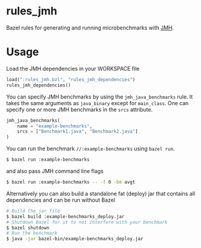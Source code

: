 # rules_jmh

Bazel rules for generating and running microbenchmarks with [JMH](https://openjdk.java.net/projects/code-tools/jmh/).

# Usage

Load the JMH dependencies in your WORKSPACE file

```python
load(":rules_jmh.bzl", "rules_jmh_dependencies")
rules_jmh_dependencies()
```

You can specify JMH benchmarks by using the `jmh_java_benchmarks` rule. It takes the same arguments as `java_binary` except for `main_class`. One can specify one or more JMH benchmarks in the `srcs` attribute.


```python
jmh_java_benchmarks(
    name = "example-benchmarks",
    srcs = ["Benchmark1.java", "Benchmark2.java"]
)
```

You can run the benchmark `//:example-benchmarks` using `bazel run`.
```sh
$ bazel run :example-benchmarks
```

and also pass JMH command line flags

```sh
$ bazel run :example-benchmarks -- -f 0 -bm avgt
```

Alternatively you can also build a standalone fat (deploy) jar that contains all dependencies and can be run without Bazel

```sh
# Build the jar file
$ bazel build :example-benchmarks_deploy.jar
# Shutdown Bazel for it to not interfere with your benchmark
$ bazel shutdown
# Run the benchmark
$ java -jar bazel-bin/example-benchmarks_deploy.jar
```